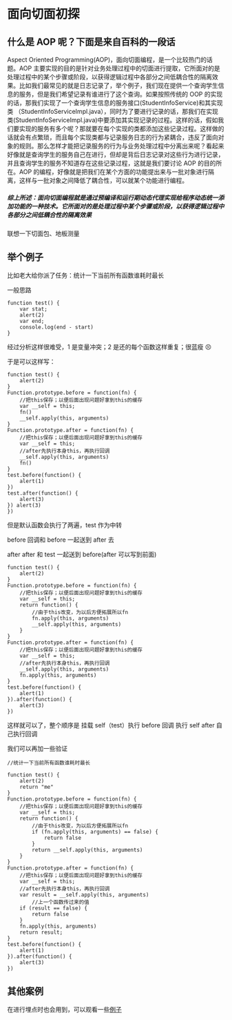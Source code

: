 # 面向切面初探

## 什么是 AOP 呢？下面是来自百科的一段话

Aspect Oriented Programming(AOP)，面向切面编程，是一个比较热门的话题。AOP 主要实现的目的是针对业务处理过程中的切面进行提取，它所面对的是处理过程中的某个步骤或阶段，以获得逻辑过程中各部分之间低耦合性的隔离效果。比如我们最常见的就是日志记录了，举个例子，我们现在提供一个查询学生信息的服务，但是我们希望记录有谁进行了这个查询。如果按照传统的 OOP 的实现的话，那我们实现了一个查询学生信息的服务接口(StudentInfoService)和其实现 类 （StudentInfoServiceImpl.java），同时为了要进行记录的话，那我们在实现类(StudentInfoServiceImpl.java)中要添加其实现记录的过程。这样的话，假如我们要实现的服务有多个呢？那就要在每个实现的类都添加这些记录过程。这样做的话就会有点繁琐，而且每个实现类都与记录服务日志的行为紧耦合，违反了面向对象的规则。那么怎样才能把记录服务的行为与业务处理过程中分离出来呢？看起来好像就是查询学生的服务自己在进行，但却是背后日志记录对这些行为进行记录，并且查询学生的服务不知道存在这些记录过程，这就是我们要讨论 AOP 的目的所在。AOP 的编程，好像就是把我们在某个方面的功能提出来与一批对象进行隔离，这样与一批对象之间降低了耦合性，可以就某个功能进行编程。

##### 综上所述：面向切面编程就是通过预编译和运行期动态代理实现给程序动态统一添加功能的一种技术。它所面对的是处理过程中某个步骤或阶段，以获得逻辑过程中各部分之间低耦合性的隔离效果

联想一下切面包、地板测量

## 举个例子

比如老大给你派了任务：统计一下当前所有函数谁耗时最长

一般思路

```plain
function test() {
    var stat;
    alert(2)
    var end;
    console.log(end - start)
}
```

经过分析这样很难受，1 是变量冲突；2 是还的每个函数这样重复；很蓝瘦 😣

于是可以这样写：

```plain
function test() {
    alert(2)
}
Function.prototype.before = function(fn) {
    //把this保存；以便后面出现问题好拿到this的缓存
    var __self = this;
    fn()
    __self.apply(this, arguments)
}
Function.prototype.after = function(fn) {
    //把this保存；以便后面出现问题好拿到this的缓存
    var __self = this;
    //after先执行本身this，再执行回调
    __self.apply(this, arguments)
    fn()
}
test.before(function() {
    alert(1)
})
test.after(function() {
    alert(3)
}) alert(3)
})
```

但是默认函数会执行了两遍，test 作为中转

before 回调和 before 一起送到 after 去

after after 和 test 一起送到 before(after 可以写到前面)

```plain
function test() {
    alert(2)
}
Function.prototype.before = function(fn) {
    //把this保存；以便后面出现问题好拿到this的缓存
    var __self = this;
    return function() {
        //由于this改变，为以后方便拓展所以fn
        fn.apply(this, arguments)
        __self.apply(this, arguments)
    }
}
Function.prototype.after = function(fn) {
    //把this保存；以便后面出现问题好拿到this的缓存
    var __self = this;
    //after先执行本身this，再执行回调
    __self.apply(this, arguments)
    fn.apply(this, arguments)
}
test.before(function() {
    alert(1)
}).after(function() {
    alert(3)
})
```

这样就可以了，整个顺序是 挂载 self（test）执行 before 回调 执行 self after 自己执行回调

我们可以再加一些验证

```plain
//统计一下当前所有函数谁耗时最长

function test() {
    alert(2)
    return "me"
}
Function.prototype.before = function(fn) {
    //把this保存；以便后面出现问题好拿到this的缓存
    var __self = this;
    return function() {
        //由于this改变，为以后方便拓展所以fn
        if (fn.apply(this, arguments) == false) {
            return false
        }
        return __self.apply(this, arguments)
    }
}
Function.prototype.after = function(fn) {
    //把this保存；以便后面出现问题好拿到this的缓存
    var __self = this;
    //after先执行本身this，再执行回调
    var result = __self.apply(this, arguments)
        //上一个函数传过来的值
    if (result == false) {
        return false
    }
    fn.apply(this, arguments)
    return result;
}
test.before(function() {
    alert(1)
}).after(function() {
    alert(3)
})
```

## 其他案例

在进行埋点时也会用到，可以观看一些[例子](https://segmentfault.com/a/1190000014922668)
